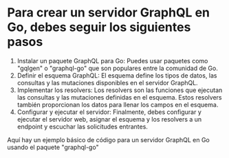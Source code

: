 # Para crear un servidor GraphQL en Go, debes seguir los siguientes pasos

1. Instalar un paquete GraphQL para Go: Puedes usar paquetes como "gqlgen" o "graphql-go" que son populares entre la comunidad de Go.
2. Definir el esquema GraphQL: El esquema define los tipos de datos, las consultas y las mutaciones disponibles en el servidor GraphQL.
3. Implementar los resolvers: Los resolvers son las funciones que ejecutan las consultas y las mutaciones definidas en el esquema. Estos resolvers también proporcionan los datos para llenar los campos en el esquema.
4. Configurar y ejecutar el servidor: Finalmente, debes configurar y ejecutar el servidor web, asignar el esquema y los resolvers a un endpoint y escuchar las solicitudes entrantes.

Aquí hay un ejemplo básico de código para un servidor GraphQL en Go usando el paquete "graphql-go"
